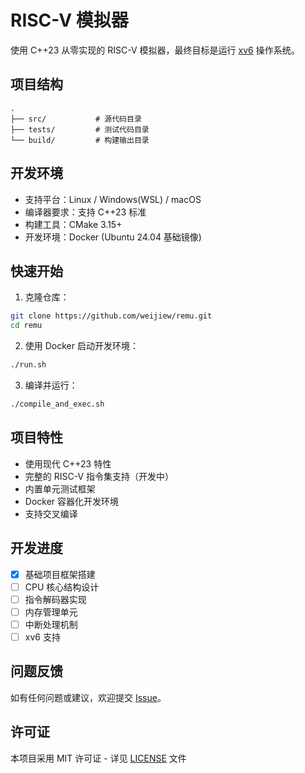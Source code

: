 # RISC-V 模拟器

使用 C++23 从零实现的 RISC-V 模拟器，最终目标是运行 [xv6](https://pdos.csail.mit.edu/6.828/2012/xv6.html) 操作系统。

## 项目结构

```
.
├── src/           # 源代码目录
├── tests/         # 测试代码目录
└── build/         # 构建输出目录
```

## 开发环境

- 支持平台：Linux / Windows(WSL) / macOS
- 编译器要求：支持 C++23 标准
- 构建工具：CMake 3.15+
- 开发环境：Docker (Ubuntu 24.04 基础镜像)

## 快速开始

1. 克隆仓库：
```bash
git clone https://github.com/weijiew/remu.git
cd remu
```

2. 使用 Docker 启动开发环境：
```bash
./run.sh
```

3. 编译并运行：
```bash
./compile_and_exec.sh
```

## 项目特性

- 使用现代 C++23 特性
- 完整的 RISC-V 指令集支持（开发中）
- 内置单元测试框架
- Docker 容器化开发环境
- 支持交叉编译

## 开发进度

- [x] 基础项目框架搭建
- [ ] CPU 核心结构设计
- [ ] 指令解码器实现
- [ ] 内存管理单元
- [ ] 中断处理机制
- [ ] xv6 支持

## 问题反馈

如有任何问题或建议，欢迎提交 [Issue](https://github.com/weijiew/cemu/issues)。

## 许可证

本项目采用 MIT 许可证 - 详见 [LICENSE](LICENSE) 文件